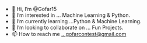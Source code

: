 - 👋 Hi, I’m @Gofar15
- 👀 I’m interested in ... Machine Learning & Python. 
- 🌱 I’m currently learning ...Python & Machine Learning. 
- 💞️ I’m looking to collaborate on ... Fun Projects.
- 📫 How to reach me ...gofarcontest@gmail.com

<!---
Gofar15/Gofar15 is a ✨ special ✨ repository because its `README.md` (this file) appears on your GitHub profile.
You can click the Preview link to take a look at your changes.
--->
